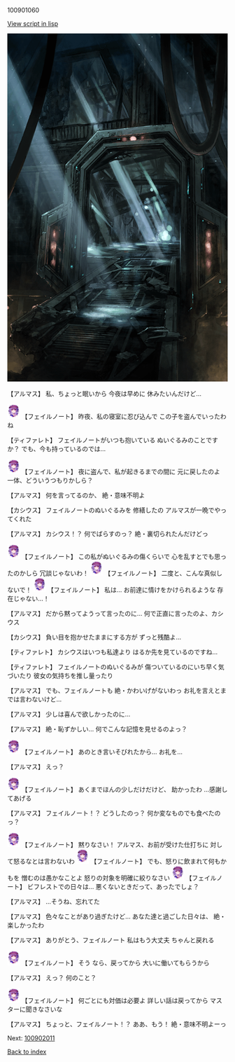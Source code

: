 100901060

[View script in lisp](../scripts/100901060.txt)

![bifrost.png](../images/backgrounds/bifrost.png)

【アルマス】
私、ちょっと眠いから
今夜は早めに
休みたいんだけど…

<img src="../images/units/3401911.png" alt="3401911.png" height="34"/>
【フェイルノート】
昨夜、私の寝室に忍び込んで
この子を盗んでいったわね

【ティファレト】
フェイルノートがいつも抱いている
ぬいぐるみのことですか？
でも、今も持っているのでは…

<img src="../images/units/3401911.png" alt="3401911.png" height="34"/>
【フェイルノート】
夜に盗んで、私が起きるまでの間に
元に戻したのよ
一体、どういうつもりかしら？

【アルマス】
何を言ってるのか、
絶・意味不明よ

【カシウス】
フェイルノートのぬいぐるみを
修繕したの
アルマスが一晩でやってくれた

【アルマス】
カシウス！？
何でばらすのっ？
絶・裏切られたんだけどっ

<img src="../images/units/3401911.png" alt="3401911.png" height="34"/>
【フェイルノート】
この私がぬいぐるみの傷くらいで
心を乱すとでも思ったのかしら
冗談じゃないわ！

<img src="../images/units/3401911.png" alt="3401911.png" height="34"/>
【フェイルノート】
二度と、こんな真似しないで！

<img src="../images/units/3401911.png" alt="3401911.png" height="34"/>
【フェイルノート】
私は…
お前達に情けをかけられるような
存在じゃない…！

【アルマス】
だから黙ってようって言ったのに…
何で正直に言ったのよ、カシウス

【カシウス】
負い目を抱かせたままにする方が
ずっと残酷よ…

【ティファレト】
カシウスはいつも私達より
はるか先を見ているのですね…

【ティファレト】
フェイルノートのぬいぐるみが
傷ついているのにいち早く気づいたり
彼女の気持ちを推し量ったり

【アルマス】
でも、フェイルノートも
絶・かわいげがないわっ
お礼を言えとまでは言わないけど…

【アルマス】
少しは喜んで欲しかったのに…

【アルマス】
絶・恥ずかしい…
何でこんな記憶を見せるのよっ？

<img src="../images/units/3401911.png" alt="3401911.png" height="34"/>
【フェイルノート】
あのとき言いそびれたから…
お礼を…

【アルマス】
えっ？

<img src="../images/units/3401911.png" alt="3401911.png" height="34"/>
【フェイルノート】
あくまでほんの少しだけだけど、
助かったわ
…感謝してあげる

【アルマス】
フェイルノート！？
どうしたのっ？
何か変なものでも食べたのっ？

<img src="../images/units/3401911.png" alt="3401911.png" height="34"/>
【フェイルノート】
黙りなさい！
アルマス、お前が受けた仕打ちに
対して怒るなとは言わないわ

<img src="../images/units/3401911.png" alt="3401911.png" height="34"/>
【フェイルノート】
でも、怒りに飲まれて何もかもを
憎むのは愚かなことよ
怒りの対象を明確に絞りなさい

<img src="../images/units/3401911.png" alt="3401911.png" height="34"/>
【フェイルノート】
ビフレストでの日々は…
悪くないときだって、あったでしょ？

【アルマス】
…そうね、忘れてた

【アルマス】
色々なことがあり過ぎたけど…
あなた達と過ごした日々は、
絶・楽しかったわ

【アルマス】
ありがとう、フェイルノート
私はもう大丈夫
ちゃんと戻れる

<img src="../images/units/3401911.png" alt="3401911.png" height="34"/>
【フェイルノート】
そう
なら、戻ってから
大いに働いてもらうから

【アルマス】
えっ？
何のこと？

<img src="../images/units/3401911.png" alt="3401911.png" height="34"/>
【フェイルノート】
何ごとにも対価は必要よ
詳しい話は戻ってから
マスターに聞きなさいな

【アルマス】
ちょっと、フェイルノート！？
ああ、もう！
絶・意味不明よーっ

Next: [100902011](100902011.md)

[Back to index](index.md)
